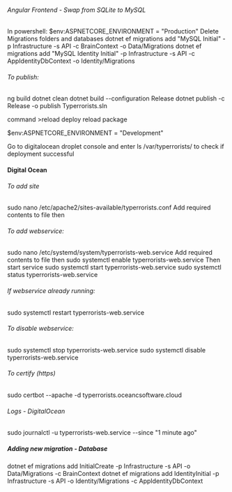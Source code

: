 ###### Angular Frontend - Swap from SQLite to MySQL
In powershell:
$env:ASPNETCORE_ENVIRONMENT = "Production"
Delete Migrations folders and databases
dotnet ef migrations add "MySQL Initial" -p Infrastructure -s API -c BrainContext -o Data/Migrations
dotnet ef migrations add "MySQL Identity Initial" -p Infrastructure -s API -c AppIdentityDbContext -o Identity/Migrations

###### To publish:
ng build
dotnet clean
dotnet build --configuration Release
dotnet publish -c Release -o publish Typerrorists.sln

command >reload deploy reload package

$env:ASPNETCORE_ENVIRONMENT = "Development"

Go to digitalocean droplet console and enter ls /var/typerrorists/
to check if deployment successful

#### Digital Ocean
###### To add site
sudo nano /etc/apache2/sites-available/typerrorists.conf
Add required contents to file then
  
###### To add webservice:
sudo nano /etc/systemd/system/typerrorists-web.service
Add required contents to file then
sudo systemctl enable typerrorists-web.service
Then start service
sudo systemctl start typerrorists-web.service
sudo systemctl status typerrorists-web.service

###### If webservice already running:
sudo systemctl restart typerrorists-web.service

###### To disable webservice:
sudo systemctl stop typerrorists-web.service
sudo systemctl disable typerrorists-web.service

###### To certify (https)
sudo certbot --apache -d typerrorists.oceancsoftware.cloud

###### Logs - DigitalOcean
sudo journalctl -u typerrorists-web.service --since "1 minute ago"

##### Adding new migration - Database
dotnet ef migrations add InitialCreate -p Infrastructure -s API -o Data/Migrations -c BrainContext
dotnet ef migrations add IdentityInitial -p Infrastructure -s API -o Identity/Migrations -c AppIdentityDbContext